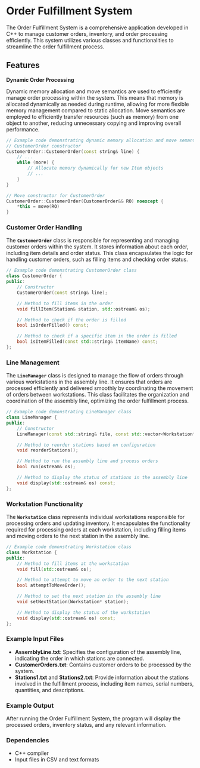 # **Order Fulfillment System**

The Order Fulfillment System is a comprehensive application developed in C++ to manage customer orders, inventory, and order processing efficiently. This system utilizes various classes and functionalities to streamline the order fulfillment process.

## **Features**

**Dynamic Order Processing**

Dynamic memory allocation and move semantics are used to efficiently manage order processing within the system. This means that memory is allocated dynamically as needed during runtime, allowing for more flexible memory management compared to static allocation. Move semantics are employed to efficiently transfer resources (such as memory) from one object to another, reducing unnecessary copying and improving overall performance.

```cpp
// Example code demonstrating dynamic memory allocation and move semantics
// CustomerOrder constructor
CustomerOrder::CustomerOrder(const string& line) {
    // ...
    while (more) {
        // Allocate memory dynamically for new Item objects
        // ...
    }
}

// Move constructor for CustomerOrder
CustomerOrder::CustomerOrder(CustomerOrder&& RO) noexcept {
    *this = move(RO)
}
```

### **Customer Order Handling**

The **`CustomerOrder`** class is responsible for representing and managing customer orders within the system. It stores information about each order, including item details and order status. This class encapsulates the logic for handling customer orders, such as filling items and checking order status.

```cpp
// Example code demonstrating CustomerOrder class
class CustomerOrder {
public:
    // Constructor
    CustomerOrder(const string& line);

    // Method to fill items in the order
    void fillItem(Station& station, std::ostream& os);

    // Method to check if the order is filled
    bool isOrderFilled() const;

    // Method to check if a specific item in the order is filled
    bool isItemFilled(const std::string& itemName) const;
};
```

### **Line Management**

The **`LineManager`** class is designed to manage the flow of orders through various workstations in the assembly line. It ensures that orders are processed efficiently and delivered smoothly by coordinating the movement of orders between workstations. This class facilitates the organization and coordination of the assembly line, optimizing the order fulfillment process.

```cpp
// Example code demonstrating LineManager class
class LineManager {
public:
    // Constructor
    LineManager(const std::string& file, const std::vector<Workstation*>& stations);

    // Method to reorder stations based on configuration
    void reorderStations();

    // Method to run the assembly line and process orders
    bool run(ostream& os);

    // Method to display the status of stations in the assembly line
    void display(std::ostream& os) const;
};
```

### **Workstation Functionality**

The **`Workstation`** class represents individual workstations responsible for processing orders and updating inventory. It encapsulates the functionality required for processing orders at each workstation, including filling items and moving orders to the next station in the assembly line.

```cpp
// Example code demonstrating Workstation class
class Workstation {
public:
    // Method to fill items at the workstation
    void fill(std::ostream& os);

    // Method to attempt to move an order to the next station
    bool attemptToMoveOrder();

    // Method to set the next station in the assembly line
    void setNextStation(Workstation* station);

    // Method to display the status of the workstation
    void display(std::ostream& os) const;
};
```

### **Example Input Files**

- **AssemblyLine.txt**: Specifies the configuration of the assembly line, indicating the order in which stations are connected.
- **CustomerOrders.txt**: Contains customer orders to be processed by the system.
- **Stations1.txt** and **Stations2.txt**: Provide information about the stations involved in the fulfillment process, including item names, serial numbers, quantities, and descriptions.

### **Example Output**

After running the Order Fulfillment System, the program will display the processed orders, inventory status, and any relevant information.

### **Dependencies**

- C++ compiler
- Input files in CSV and text formats